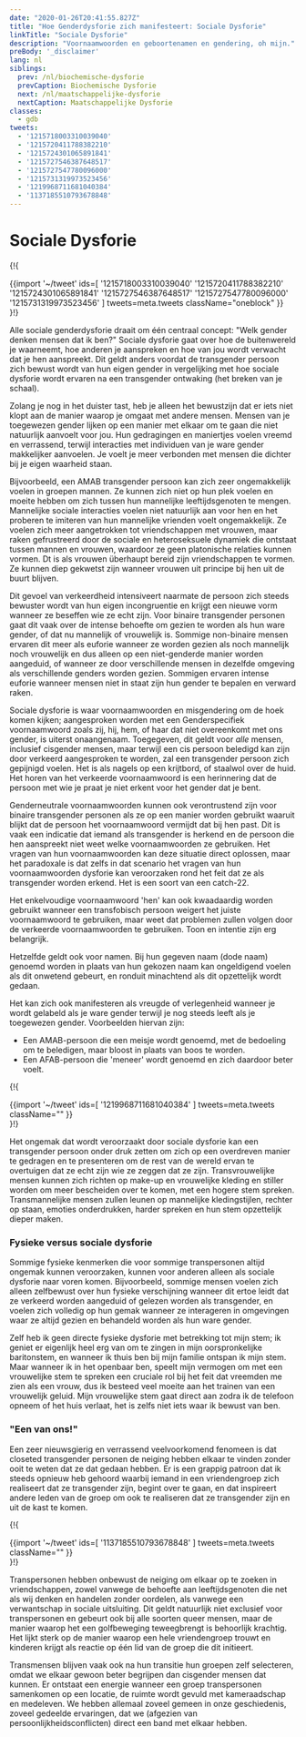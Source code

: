 ```yaml
---
date: "2020-01-26T20:41:55.827Z"
title: "Hoe Genderdysforie zich manifesteert: Sociale Dysforie"
linkTitle: "Sociale Dysforie"
description: "Voornaamwoorden en geboortenamen en gendering, oh mijn."
preBody: '_disclaimer'
lang: nl
siblings:
  prev: /nl/biochemische-dysforie
  prevCaption: Biochemische Dysforie
  next: /nl/maatschappelijke-dysforie
  nextCaption: Maatschappelijke Dysforie
classes:
  - gdb
tweets:
  - '1215718003310039040'
  - '1215720411788382210'
  - '1215724301065891841'
  - '1215727546387648517'
  - '1215727547780096000'
  - '1215731319973523456'
  - '1219968711681040384'
  - '1137185510793678848'
---
```


# Sociale Dysforie

{!{ <div class="gutter">{{import '~/tweet' ids=[
  '1215718003310039040'
  '1215720411788382210'
  '1215724301065891841'
  '1215727546387648517'
  '1215727547780096000'
  '1215731319973523456'
] tweets=meta.tweets className="oneblock" }} </div> }!}

Alle sociale genderdysforie draait om één centraal concept: "Welk gender denken mensen dat ik ben?" Sociale dysforie gaat over hoe de buitenwereld je waarneemt, hoe anderen je aanspreken en hoe van jou wordt verwacht dat je hen aanspreekt. Dit geldt anders voordat de transgender persoon zich bewust wordt van hun eigen gender in vergelijking met hoe sociale dysforie wordt ervaren na een transgender ontwaking (het breken van je schaal).

Zolang je nog in het duister tast, heb je alleen het bewustzijn dat er iets niet klopt aan de manier waarop je omgaat met andere mensen. Mensen van je toegewezen gender lijken op een manier met elkaar om te gaan die niet natuurlijk aanvoelt voor jou. Hun gedragingen en maniertjes voelen vreemd en verrassend, terwijl interacties met individuen van je ware gender makkelijker aanvoelen. Je voelt je meer verbonden met mensen die dichter bij je eigen waarheid staan.

Bijvoorbeeld, een AMAB transgender persoon kan zich zeer ongemakkelijk voelen in groepen mannen. Ze kunnen zich niet op hun plek voelen en moeite hebben om zich tussen hun mannelijke leeftijdsgenoten te mengen. Mannelijke sociale interacties voelen niet natuurlijk aan voor hen en het proberen te imiteren van hun mannelijke vrienden voelt ongemakkelijk. Ze voelen zich meer aangetrokken tot vriendschappen met vrouwen, maar raken gefrustreerd door de sociale en heteroseksuele dynamiek die ontstaat tussen mannen en vrouwen, waardoor ze geen platonische relaties kunnen vormen. Dt is als vrouwen überhaupt bereid zijn vriendschappen te vormen. Ze kunnen diep gekwetst zijn wanneer vrouwen uit principe bij hen uit de buurt blijven.

Dit gevoel van verkeerdheid intensiveert naarmate de persoon zich steeds bewuster wordt van hun eigen incongruentie en krijgt een nieuwe vorm wanneer ze beseffen wie ze echt zijn. Voor binaire transgender personen gaat dit vaak over de intense behoefte om gezien te worden als hun ware gender, of dat nu mannelijk of vrouwelijk is. Sommige non-binaire mensen ervaren dit meer als euforie wanneer ze worden gezien als noch mannelijk noch vrouwelijk en dus alleen op een niet-genderde manier worden aangeduid, of wanneer ze door verschillende mensen in dezelfde omgeving als verschillende genders worden gezien. Sommigen ervaren intense euforie wanneer mensen niet in staat zijn hun gender te bepalen en verward raken.

Sociale dysforie is waar voornaamwoorden en misgendering om de hoek komen kijken; aangesproken worden met een Genderspecifiek voornaamwoord zoals zij, hij, hem, of haar dat niet overeenkomt met ons gender, is uiterst onaangenaam. Toegegeven, dit geldt voor *alle* mensen, inclusief cisgender mensen, maar terwijl een cis persoon beledigd kan zijn door verkeerd aangesproken te worden, zal een transgender persoon zich gepijnigd voelen. Het is als nagels op een krijtbord, of staalwol over de huid. Het horen van het verkeerde voornaamwoord is een herinnering dat de persoon met wie je praat je niet erkent voor het gender dat je bent.

Genderneutrale voornaamwoorden kunnen ook verontrustend zijn voor binaire transgender personen als ze op een manier worden gebruikt waaruit blijkt dat de persoon het voornaamwoord vermijdt dat bij hen past. Dit is vaak een indicatie dat iemand als transgender is herkend en de persoon die hen aanspreekt niet weet welke voornaamwoorden ze gebruiken. Het vragen van hun voornaamwoorden kan deze situatie direct oplossen, maar het paradoxale is dat zelfs in dat scenario het vragen van hun voornaamwoorden dysforie kan veroorzaken rond het feit dat ze als transgender worden erkend. Het is een soort van een catch-22.

Het enkelvoudige voornaamwoord 'hen' kan ook kwaadaardig worden gebruikt wanneer een transfobisch persoon weigert het juiste voornaamwoord te gebruiken, maar weet dat problemen zullen volgen door de verkeerde voornaamwoorden te gebruiken. Toon en intentie zijn erg belangrijk.

Hetzelfde geldt ook voor namen. Bij hun gegeven naam (dode naam) genoemd worden in plaats van hun gekozen naam kan ongeldigend voelen als dit onwetend gebeurt, en ronduit minachtend als dit opzettelijk wordt gedaan.

Het kan zich ook manifesteren als vreugde of verlegenheid wanneer je wordt gelabeld als je ware gender terwijl je nog steeds leeft als je toegewezen gender. Voorbeelden hiervan zijn:

- Een AMAB-persoon die een meisje wordt genoemd, met de bedoeling om te beledigen, maar bloost in plaats van boos te worden.
- Een AFAB-persoon die 'meneer' wordt genoemd en zich daardoor beter voelt.

{!{ <div class="gutter">{{import '~/tweet' ids=[
  '1219968711681040384'
] tweets=meta.tweets className="" }} </div> }!}

Het ongemak dat wordt veroorzaakt door sociale dysforie kan een transgender persoon onder druk zetten om zich op een overdreven manier te gedragen en te presenteren om de rest van de wereld ervan te overtuigen dat ze echt zijn wie ze zeggen dat ze zijn. Transvrouwelijke mensen kunnen zich richten op make-up en vrouwelijke kleding en stiller worden om meer bescheiden over te komen, met een hogere stem spreken. Transmannelijke mensen zullen leunen op mannelijke kledingstijlen, rechter op staan, emoties onderdrukken, harder spreken en hun stem opzettelijk dieper maken.

### Fysieke versus sociale dysforie

Sommige fysieke kenmerken die voor sommige transpersonen altijd ongemak kunnen veroorzaken, kunnen voor anderen alleen als sociale dysforie naar voren komen. Bijvoorbeeld, sommige mensen voelen zich alleen zelfbewust over hun fysieke verschijning wanneer dit ertoe leidt dat ze verkeerd worden aangeduid of gelezen worden als transgender, en voelen zich volledig op hun gemak wanneer ze interageren in omgevingen waar ze altijd gezien en behandeld worden als hun ware gender.

Zelf heb ik geen directe fysieke dysforie met betrekking tot mijn stem; ik geniet er eigenlijk heel erg van om te zingen in mijn oorspronkelijke baritonstem, en wanneer ik thuis ben bij mijn familie ontspan ik mijn stem. Maar wanneer ik in het openbaar ben, speelt mijn vermogen om met een vrouwelijke stem te spreken een cruciale rol bij het feit dat vreemden me zien als een vrouw, dus ik besteed veel moeite aan het trainen van een vrouwelijk geluid. Mijn vrouwelijke stem gaat direct aan zodra ik de telefoon opneem of het huis verlaat, het is zelfs niet iets waar ik bewust van ben.

### "Een van ons!"

Een zeer nieuwsgierig en verrassend veelvoorkomend fenomeen is dat closeted transgender personen de neiging hebben elkaar te vinden zonder ooit te weten dat ze dat gedaan hebben. Er is een grappig patroon dat ik steeds opnieuw heb gehoord waarbij iemand in een vriendengroep zich realiseert dat ze transgender zijn, begint over te gaan, en dat inspireert andere leden van de groep om ook te realiseren dat ze transgender zijn en uit de kast te komen.

{!{ <div class="gutter">{{import '~/tweet' ids=[
  '1137185510793678848'
] tweets=meta.tweets className="" }} </div> }!}

Transpersonen hebben onbewust de neiging om elkaar op te zoeken in vriendschappen, zowel vanwege de behoefte aan leeftijdsgenoten die net als wij denken en handelen zonder oordelen, als vanwege een verwantschap in sociale uitsluiting. Dit geldt natuurlijk niet exclusief voor transpersonen en gebeurt ook bij alle soorten queer mensen, maar de manier waarop het een golfbeweging teweegbrengt is behoorlijk krachtig. Het lijkt sterk op de manier waarop een hele vriendengroep trouwt en kinderen krijgt als reactie op één lid van de groep die dit initieert.

Transmensen blijven vaak ook na hun transitie hun groepen zelf selecteren, omdat we elkaar gewoon beter begrijpen dan cisgender mensen dat kunnen. Er ontstaat een energie wanneer een groep transpersonen samenkomen op een locatie, de ruimte wordt gevuld met kameraadschap en medeleven. We hebben allemaal zoveel gemeen in onze geschiedenis, zoveel gedeelde ervaringen, dat we (afgezien van persoonlijkheidsconflicten) direct een band met elkaar hebben.

